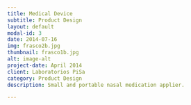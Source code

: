 ```yaml
---
title: Medical Device
subtitle: Product Design
layout: default
modal-id: 3
date: 2014-07-16
img: frasco2b.jpg
thumbnail: frasco1b.jpg
alt: image-alt
project-date: April 2014
client: Laboratorios PiSa
category: Product Design
description: Small and portable nasal medication applier.

---
```

